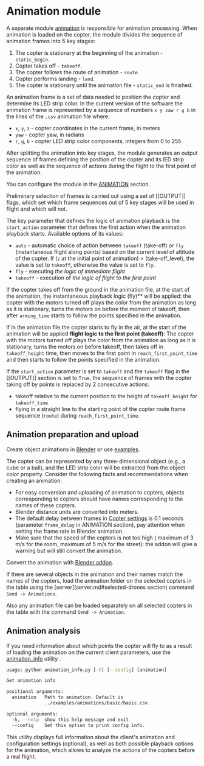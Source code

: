 # Animation module

A separate module [animation](https://github.com/CopterExpress/clever-show/blob/master/drone/modules/animation.py) is responsible for animation processing. When animation is loaded on the copter, the module divides the sequence of animation frames into 5 key stages:

1. The copter is stationary at the beginning of the animation - `static_begin`.
2. Copter takes off - `takeoff`.
3. The copter follows the route of animation - `route`.
4. Copter performs landing - `land`.
5. The copter is stationary until the animation file - `static_end` is finished.

An animation frame is a set of data needed to position the copter and determine its LED strip color. In the current version of the software the animation frame is represented by a sequence of numbers `x y zaw r g b` in the lines of the `.csv` animation file where:

* `x`, `y`, `z` - copter coordinates in the current frame, in meters
* `yaw` - copter yaw, in radians
* `r`, `g`, `b` - сopter LED strip color components, integers from 0 to 255

After splitting the animation into key stages, the module generates an output sequence of frames defining the position of the copter and its lED strip color as well as the sequence of actions during the flight to the first point of the animation.

You can configure the module in the [ANIMATION](client.md#animation-section) section.

Preliminary selection of frames is carried out using a set of [[OUTPUT]] flags, which set which frame sequences out of 5 key stages will be used in flight and which will not.

The key parameter that defines the logic of animation playback is the `start_action` parameter that defines the first action when the animation playback starts. Available options of its values:

* `auto` - automatic choice of action between `takeoff` (take-off) or `fly` (instantaneous flight along points) based on the current level of altitude of the copter. If (`z` at the initial point of animation) > (take-off_level), the value is set to `takeoff`, otherwise the value is set to `fly`.
* `fly` - executing *the logic of immediate flight*
* `takeoff` - execution of *the logic of flight to the first point*

If the copter takes off from the ground in the animation file, at the start of the animation, the instantaneous playback logic (fly)** will be applied: the copter with the motors turned off plays the color from the animation as long as it is stationary, turns the motors on before the moment of takeoff, then after `arming_time` starts to follow the points specified in the animation.

 If in the animation file the copter starts to fly in the air, at the start of the animation will be applied **flight logic to the first point (takeoff)**: The copter with the motors turned off plays the color from the animation as long as it is stationary, turns the motors on before takeoff, then takes off in `takeoff_height` time, then moves to the first point in `reach_first_point_time` and then starts to follow the points specified in the animation.

If the `start_action` parameter is set to `takeoff` and the `takeoff` flag in the [[OUTPUT]] section is set to `True`, the sequence of frames with the copter taking off by points is replaced by 2 consecutive actions:

* takeoff relative to the current position to the height of `takeoff_height` for `takeoff_time`
* flying in a straight line to the starting point of the copter route frame sequence (`route`) during `reach_first_point_time`.

## Animation preparation and upload

Create object animations in [Blender](https://www.blender.org) or use [examples](https://github.com/CopterExpress/clever-show/tree/master/examples/animations).

The copter can be represented by any three-dimensional object (e.g., a cube or a ball), and the LED strip color will be extracted from the object color property. Consider the following facts and recommendations when creating an animation:

* For easy conversion and uploading of animation to copters, objects corresponding to copters should have names corresponding to the names of these copters.
* Blender distance units are converted into meters.
* The default delay between frames in [Copter settings](https://github.com/CopterExpress/clever-show/blob/master/drone/config/spec/configspec_client.ini) is 0.1 seconds (parameter `frame_delay` in ANIMATION section), pay attention when setting the frame rate in Blender animation.
* Make sure that the speed of the copters is not too high ( maximum of 3 m/s for the room, maximum of 5 m/s for the street): the addon will give a warning but will still convert the animation.

Convert the animation with [Blender addon](blender-addon.md).

If there are several objects in the animation and their names match the names of the copters, load the animation folder on the selected copters in the table using the [server](server.md#selected-drones section) command `Send -> Animations`.

Also any animation file can be loaded separately on all selected copters in the table with the command `Send -> Animation`.

## Animation analysis

If you need information about which points the copter will fly to as a result of loading the animation on the current client parameters, use the [animation_info](https://github.com/CopterExpress/clever-show/blob/master/tools/animation_info.py) utility .

```cmd
usage: python animation_info.py [-h] [--config] [animation]

Get animation info

positional arguments:
  animation   Path to animation. Default is
              ../examples/animations/basic/basic.csv.

optional arguments:
  -h, --help  show this help message and exit
  --config    Set this option to print config info.
```

This utility displays full information about the client's animation and configuration settings (optional), as well as both possible playback options for the animation, which allows to analyze the actions of the copters before a real flight.
